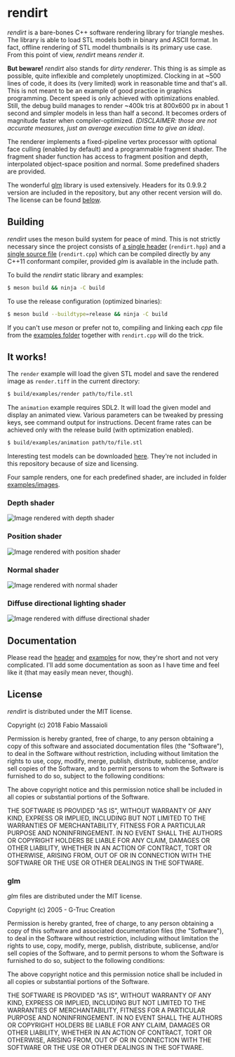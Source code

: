 # rendirt

*rendirt* is a bare-bones C++ software rendering library for triangle meshes.
The library is able to load STL models both in binary and ASCII format.
In fact, offline rendering of STL model thumbnails is its primary use case.
From this point of view, *rendirt* means *render it*.

**But beware!** *rendirt* also stands for *dirty renderer*. This thing is as
simple as possible, quite inflexible and completely unoptimized. Clocking in
at ~500 lines of code, it does its (very limited) work in reasonable time and
that's all. This is not meant to be an example of good practice in graphics
programming. Decent speed is only achieved with optimizations enabled. Still,
the debug build manages to render ~400k tris at 800x600 px in about 1 second
and simpler models in less than half a second. It becomes orders of magnitude
faster when compiler-optimized. *(DISCLAIMER: those are not accurate measures,
just an average execution time to give an idea)*.

The renderer implements a fixed-pipeline vertex processor with optional
face culling (enabled by default) and a programmable fragment shader.
The fragment shader function has access to fragment position and depth,
interpolated object-space position and normal. Some predefined shaders are
provided.

The wonderful [glm](https://glm.g-truc.net/0.9.9/index.html) library is used
extensively. Headers for its 0.9.9.2 version are included in the repository,
but any other recent version will do. The license can be found [below](#glm).

## Building

*rendirt* uses the meson build system for peace of mind. This is not strictly
necessary since the project consists of [a single header](rendirt.hpp)
(`rendirt.hpp`) and a [single source file](rendirt.cpp) (`rendirt.cpp`) which
can be compiled directly by any C++11 conformant compiler, provided *glm* is
available in the include path.

To build the *rendirt* static library and examples:
```sh
$ meson build && ninja -C build
```

To use the release configuration (optimized binaries):
```sh
$ meson build --buildtype=release && ninja -C build
```

If you can't use *meson* or prefer not to, compiling and linking each *cpp*
file from the [examples folder](examples) together with `rendirt.cpp` will
do the trick.

## It works!

The `render` example will load the given STL model and save the rendered image
as `render.tiff` in the current directory:
```sh
$ build/examples/render path/to/file.stl
```

The `animation` example requires SDL2. It will load the given model and
display an animated view. Various parameters can be tweaked by pressing keys,
see command output for instructions. Decent frame rates can be achieved only
with the release build (with optimization enabled).
```sh
$ build/examples/animation path/to/file.stl
```

Interesting test models can be downloaded
[here](http://people.sc.fsu.edu/~jburkardt/data/stla/stla.html). They're not
included in this repository because of size and licensing.

Four sample renders, one for each predefined shader, are included in folder
[examples/images](examples/images).

### Depth shader

![Image rendered with depth shader](examples/images/depth.png)

### Position shader

![Image rendered with position shader](examples/images/position.png)

### Normal shader

![Image rendered with normal shader](examples/images/normal.png)

### Diffuse directional lighting shader

![Image rendered with diffuse directional shader](examples/images/diffuseDirectional.png)

## Documentation

Please read the [header](rendirt.hpp) and [examples](examples) for now, they're
short and not very complicated. I'll add some documentation as soon as I have
time and feel like it (that may easily mean never, though).

## License

*rendirt* is distributed under the MIT license.

Copyright (c) 2018 Fabio Massaioli

Permission is hereby granted, free of charge, to any person obtaining a copy
of this software and associated documentation files (the "Software"), to deal
in the Software without restriction, including without limitation the rights
to use, copy, modify, merge, publish, distribute, sublicense, and/or sell
copies of the Software, and to permit persons to whom the Software is
furnished to do so, subject to the following conditions:

The above copyright notice and this permission notice shall be included in all
copies or substantial portions of the Software.

THE SOFTWARE IS PROVIDED "AS IS", WITHOUT WARRANTY OF ANY KIND, EXPRESS OR
IMPLIED, INCLUDING BUT NOT LIMITED TO THE WARRANTIES OF MERCHANTABILITY,
FITNESS FOR A PARTICULAR PURPOSE AND NONINFRINGEMENT. IN NO EVENT SHALL THE
AUTHORS OR COPYRIGHT HOLDERS BE LIABLE FOR ANY CLAIM, DAMAGES OR OTHER
LIABILITY, WHETHER IN AN ACTION OF CONTRACT, TORT OR OTHERWISE, ARISING FROM,
OUT OF OR IN CONNECTION WITH THE SOFTWARE OR THE USE OR OTHER DEALINGS IN THE
SOFTWARE.

### glm

*glm* files are distributed under the MIT license.

Copyright (c) 2005 - G-Truc Creation

Permission is hereby granted, free of charge, to any person obtaining a copy
of this software and associated documentation files (the "Software"), to deal
in the Software without restriction, including without limitation the rights
to use, copy, modify, merge, publish, distribute, sublicense, and/or sell
copies of the Software, and to permit persons to whom the Software is
furnished to do so, subject to the following conditions:

The above copyright notice and this permission notice shall be included in all
copies or substantial portions of the Software.

THE SOFTWARE IS PROVIDED "AS IS", WITHOUT WARRANTY OF ANY KIND, EXPRESS OR
IMPLIED, INCLUDING BUT NOT LIMITED TO THE WARRANTIES OF MERCHANTABILITY,
FITNESS FOR A PARTICULAR PURPOSE AND NONINFRINGEMENT. IN NO EVENT SHALL THE
AUTHORS OR COPYRIGHT HOLDERS BE LIABLE FOR ANY CLAIM, DAMAGES OR OTHER
LIABILITY, WHETHER IN AN ACTION OF CONTRACT, TORT OR OTHERWISE, ARISING FROM,
OUT OF OR IN CONNECTION WITH THE SOFTWARE OR THE USE OR OTHER DEALINGS IN THE
SOFTWARE.
